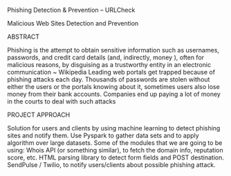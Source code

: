 
Phishing Detection & Prevention – URLCheck

Malicious Web Sites Detection and Prevention

ABSTRACT 

Phishing is the attempt to obtain sensitive information such as usernames, passwords, and credit card details (and, indirectly, money ), often for malicious reasons, by disguising as a trustworthy entity in an electronic communication ~ Wikipedia
Leading web portals get trapped because of phishing attacks each day. Thousands of passwords are stolen without either the users or the portals knowing about it, sometimes users also lose money from their bank accounts. Companies end up paying a lot of money in the courts to deal with such attacks

PROJECT APPROACH

Solution for users and clients by using machine learning to detect phishing sites and notify them. Use Pyspark to gather data sets and to apply algorithm over large datasets. 
Some of the modules that we are going to be using:
Whois API (or something similar), to fetch the domain info, reputation score, etc.
HTML parsing library to detect form fields and POST destination.
SendPulse / Twilio, to notify users/clients about possible phishing attack.


 
